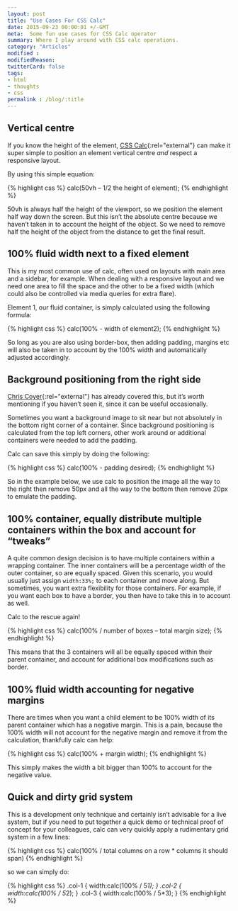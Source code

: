 ```yaml
---
layout: post
title: "Use Cases For CSS Calc"
date: 2015-09-23 00:00:01 +/-GMT
meta:  Some fun use cases for CSS Calc operator
summary: Where I play around with CSS calc operations.
category: "Articles"
modified :
modifiedReason:
twitterCard: false
tags:
- html
- thoughts
- css
permalink : /blog/:title
---
```


## Vertical centre

If you know the height of the element, [CSS Calc](https://developer.mozilla.org/en-US/docs/Web/CSS/calc){:rel="external"} can make it super simple to position an element vertical centre *and* respect a responsive layout.

By using this simple equation:

{% highlight css %}
calc(50vh – 1/2 the height of element);
{% endhighlight %}

50vh is always half the height of the viewport, so we position the element half way down the screen. But this isn’t the absolute centre because we haven’t taken in to account the height of the object. So we need to remove half the height of the object from the distance to get the final result.

## 100% fluid width next to a fixed element

This is my most common use of calc, often used on layouts with main area and a sidebar, for example. When dealing with a responsive layout and we need one area to fill the space and the other to be a fixed width (which could also be controlled via media queries for extra flare).

Element 1, our fluid container, is simply calculated using the following formula:

{% highlight css %}
calc(100% - width of element2);
{% endhighlight %}

So long as you are also using border-box, then adding padding, margins etc will also be taken in to account by the 100% width and automatically adjusted accordingly.

## Background positioning from the right side

[Chris Coyer](https://css-tricks.com/a-couple-of-use-cases-for-calc/){:rel="external"} has already covered this, but it’s worth mentioning if you haven’t seen it, since it can be useful occasionally.

Sometimes you want a background image to sit near but not absolutely in the bottom right corner of a container. Since background positioning is calculated from the top left corners, other work around or additional containers were needed to add the padding.

Calc can save this simply by doing the following:

{% highlight css %}
calc(100% - padding desired);
{% endhighlight %}

So in the example below, we use calc to position the image all the way to the right then remove 50px and all the way to the  bottom then remove 20px to emulate the padding.

## 100% container, equally distribute multiple containers within the box and account for “tweaks”

A quite common design decision is to have multiple containers within a wrapping container. The inner containers will be a percentage width of the outer container, so are equally spaced. Given this scenario, you would usually just assign ```width:33%;``` to each container and move along. But sometimes, you want extra flexibility for those containers. For example, if you want each box to have a border, you then have to take this in to account as well.

Calc to the rescue again!

{% highlight css %}
calc(100% / number of boxes – total margin size);
{% endhighlight %}

This means that the 3 containers will all be equally spaced within their parent container, and account for additional box modifications such as border.

## 100% fluid width accounting for negative margins

There are times when you want a child element to be 100% width of its parent container which has a negative margin. This is a pain, because the 100% width will not account for the negative margin and remove it from the calculation, thankfully calc can help:

{% highlight css %}
calc(100% + margin width);
{% endhighlight %}

This simply makes the width a bit bigger than 100% to account for the negative value.

## Quick and dirty grid system

This is a development only technique and certainly isn’t advisable for a live system, but if you need to put together a quick demo or technical proof of concept for your colleagues, calc can very quickly apply a rudimentary grid system in a few lines:

{% highlight css %}
calc(100% / total columns on a row * columns it should span)
{% endhighlight %}

so we can simply do:

{% highlight css %}
.col-1 { width:calc(100% / 5*1); }
.col-2 { width:calc(100% / 5*2); }
.col-3 { width:calc(100% / 5*3); }
{% endhighlight %}
